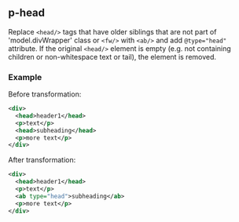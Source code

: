 ## p-head
Replace ```<head/>``` tags that have older siblings that are not part of 'model.divWrapper' class or `<fw/>` with ```<ab/>``` and add ```@type="head"``` attribute. If the original `<head/>` element is empty (e.g. not containing children or non-whitespace text or tail), the element is removed.

### Example
Before transformation:
```xml
<div>
  <head>header1</head>
  <p>text</p>
  <head>subheading</head>
  <p>more text</p>
</div>
```

After transformation:
```xml
<div>
  <head>header1</head>
  <p>text</p>
  <ab type="head">subheading</ab>
  <p>more text</p>
</div>
```
